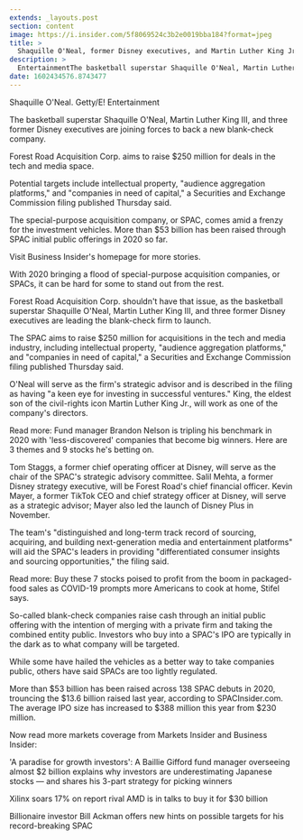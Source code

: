 ```yaml
--- 
extends: _layouts.post 
section: content 
image: https://i.insider.com/5f8069524c3b2e0019bba184?format=jpeg 
title: > 
  Shaquille O'Neal, former Disney executives, and Martin Luther King Jr.'s son target $250 million SPAC launch 
description: > 
  EntertainmentThe basketball superstar Shaquille O'Neal, Martin Luther King III, and three former Disney executives are joining forces to back a new blank-check company.With 2020 bringing a flood of special-purpose acquisition companies, or SPACs, it can be hard for some to stand out from the rest.Forest Road Acquisition Corp. shouldn't have that issue, as the basketball superstar Shaquille O'Neal, Martin Luther King III, and three former Disney executives are leading the blank-check firm to launch.King, the eldest son of the civil-rights icon Martin Luther King Jr., will work as one of the company's directors.While some have hailed the vehicles as a better way to take companies public, others have said SPACs are too lightly regulated. 
date: 1602434576.8743477 
--- 
```

Shaquille O'Neal. Getty/E! Entertainment

The basketball superstar Shaquille O'Neal, Martin Luther King III, and three former Disney executives are joining forces to back a new blank-check company.

Forest Road Acquisition Corp. aims to raise $250 million for deals in the tech and media space.

Potential targets include intellectual property, "audience aggregation platforms," and "companies in need of capital," a Securities and Exchange Commission filing published Thursday said.

The special-purpose acquisition company, or SPAC, comes amid a frenzy for the investment vehicles. More than $53 billion has been raised through SPAC initial public offerings in 2020 so far.

Visit Business Insider's homepage for more stories.

With 2020 bringing a flood of special-purpose acquisition companies, or SPACs, it can be hard for some to stand out from the rest.

Forest Road Acquisition Corp. shouldn't have that issue, as the basketball superstar Shaquille O'Neal, Martin Luther King III, and three former Disney executives are leading the blank-check firm to launch.

The SPAC aims to raise $250 million for acquisitions in the tech and media industry, including intellectual property, "audience aggregation platforms," and "companies in need of capital," a Securities and Exchange Commission filing published Thursday said.

O'Neal will serve as the firm's strategic advisor and is described in the filing as having "a keen eye for investing in successful ventures." King, the eldest son of the civil-rights icon Martin Luther King Jr., will work as one of the company's directors.

Read more: Fund manager Brandon Nelson is tripling his benchmark in 2020 with 'less-discovered' companies that become big winners. Here are 3 themes and 9 stocks he's betting on.

Tom Staggs, a former chief operating officer at Disney, will serve as the chair of the SPAC's strategic advisory committee. Salil Mehta, a former Disney strategy executive, will be Forest Road's chief financial officer. Kevin Mayer, a former TikTok CEO and chief strategy officer at Disney, will serve as a strategic advisor; Mayer also led the launch of Disney Plus in November.

The team's "distinguished and long-term track record of sourcing, acquiring, and building next-generation media and entertainment platforms" will aid the SPAC's leaders in providing "differentiated consumer insights and sourcing opportunities," the filing said.

Read more: Buy these 7 stocks poised to profit from the boom in packaged-food sales as COVID-19 prompts more Americans to cook at home, Stifel says.

So-called blank-check companies raise cash through an initial public offering with the intention of merging with a private firm and taking the combined entity public. Investors who buy into a SPAC's IPO are typically in the dark as to what company will be targeted.

While some have hailed the vehicles as a better way to take companies public, others have said SPACs are too lightly regulated.

More than $53 billion has been raised across 138 SPAC debuts in 2020, trouncing the $13.6 billion raised last year, according to SPACInsider.com. The average IPO size has increased to $388 million this year from $230 million.

Now read more markets coverage from Markets Insider and Business Insider:

'A paradise for growth investors': A Baillie Gifford fund manager overseeing almost $2 billion explains why investors are underestimating Japanese stocks — and shares his 3-part strategy for picking winners

Xilinx soars 17% on report rival AMD is in talks to buy it for $30 billion

Billionaire investor Bill Ackman offers new hints on possible targets for his record-breaking SPAC